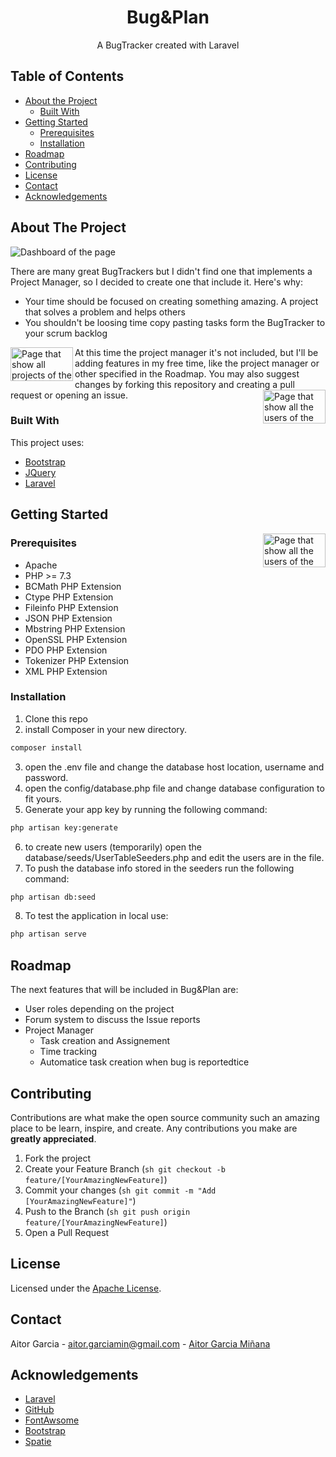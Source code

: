 <h1 align="center"> Bug&Plan </h1>
<p align="center">A BugTracker created with Laravel<p>
                 
## Table of Contents
* [About the Project](#about-the-project)
  * [Built With](#built-with)
* [Getting Started](#getting-started)
  * [Prerequisites](#prerequisites)
  * [Installation](#installation)
* [Roadmap](#roadmap)
* [Contributing](#contributing)
* [License](#license)
* [Contact](#contact)
* [Acknowledgements](#acknowledgements)

## About The Project
<img alt="Dashboard of the page" src="https://github.com/AitorGarciaM/BugAndPlan/Readme/Images/Dashboard.png" align="center">

There are many great BugTrackers but I didn't find one that implements a Project Manager, so I decided to create one that include it.
Here's why:
* Your time should be focused on creating something amazing. A project that solves a problem and helps others
* You shouldn't be loosing time copy pasting tasks form the BugTracker to your scrum backlog

<img alt="Page that show all projects of the user" src="https://github.com/AitorGarciaM/BugAndPlan/Readme/Images/Projects.png" height="54" width="100" align="left">

At this time the project manager it's not included, but I'll be adding features in my free time, like the project manager or other 
specified in the Roadmap. You may also suggest changes by forking this repository and creating a pull request or opening an issue.
<img alt="Page that show all the users of the project" src="https://github.com/AitorGarciaM/BugAndPlan/Readme/Images/Users.png" height="54" width="100" align="right">

### Built With
This project uses:
* [Bootstrap](https://getbootstrap.com)
* [JQuery](https://jquery.com)
* [Laravel](https://laravel.com)

## Getting Started
<img alt="Page that show all the users of the project" src="https://github.com/AitorGarciaM/BugAndPlan/Readme/Images/Projects.png" height="54" width="100" align="right">

### Prerequisites
* Apache
* PHP >= 7.3
* BCMath PHP Extension
* Ctype PHP Extension
* Fileinfo PHP Extension
* JSON PHP Extension
* Mbstring PHP Extension
* OpenSSL PHP Extension
* PDO PHP Extension
* Tokenizer PHP Extension
* XML PHP Extension

### Installation
1. Clone this repo
2. install Composer in your new directory.
```sh
composer install 
```
3. open the .env file and change the database host location, username and password.
4. open the config/database.php file and change database configuration to fit yours.
5. Generate your app key by running the following command:
```sh
php artisan key:generate
```
6. to create new users (temporarily) open the database/seeds/UserTableSeeders.php and edit the users are in the file.
7. To push the database info stored in the seeders run the following command:
```sh
php artisan db:seed
```
8. To test the application in local use:
```sh
php artisan serve
```
## Roadmap
The next features that will be included in Bug&Plan are:
* User roles depending on the project 
* Forum system to discuss the Issue reports
* Project Manager
    - Task creation and Assignement
    - Time tracking
    - Automatice task creation when bug is reportedtice
    
## Contributing

Contributions are what make the open source community such an amazing place to be learn, inspire, and create. Any contributions you make are **greatly appreciated**.

1. Fork the project
2. Create your Feature Branch (```sh git checkout -b feature/[YourAmazingNewFeature]```)
3. Commit your changes (```sh git commit -m "Add [YourAmazingNewFeature]"```)
4. Push to the Branch (```sh git push origin feature/[YourAmazingNewFeature]```)
5. Open a Pull Request

## License
Licensed under the [Apache License](LICENSE).

## Contact
Aitor Garcia - aitor.garciamin@gmail.com - [Aitor Garcia Miñana](https://www.linkedin.com/in/aitor-garcia-mi%C3%B1ana-13aab618a/)

## Acknowledgements
* [Laravel](https://laravel.com/)
* [GitHub](https://github.com)
* [FontAwsome](https://fontawesome.com/)
* [Bootstrap](https://getbootstrap.com/)
* [Spatie](https://spatie.be/)


